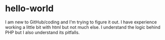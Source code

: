 # hello-world
I am new to GitHub/coding and I'm trying to figure it out.
I have experience working a little bit with html but not much else. 
I understand the logic behind PHP but I also understand its pitfalls. 
